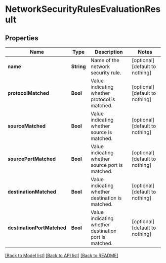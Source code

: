 # NetworkSecurityRulesEvaluationResult


## Properties
Name | Type | Description | Notes
------------ | ------------- | ------------- | -------------
**name** | **String** | Name of the network security rule. | [optional] [default to nothing]
**protocolMatched** | **Bool** | Value indicating whether protocol is matched. | [optional] [default to nothing]
**sourceMatched** | **Bool** | Value indicating whether source is matched. | [optional] [default to nothing]
**sourcePortMatched** | **Bool** | Value indicating whether source port is matched. | [optional] [default to nothing]
**destinationMatched** | **Bool** | Value indicating whether destination is matched. | [optional] [default to nothing]
**destinationPortMatched** | **Bool** | Value indicating whether destination port is matched. | [optional] [default to nothing]


[[Back to Model list]](../README.md#models) [[Back to API list]](../README.md#api-endpoints) [[Back to README]](../README.md)


